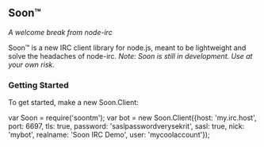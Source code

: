 Soon™
------
*A welcome break from node-irc*

Soon™ is a new IRC client library for node.js, meant to be lightweight and solve the headaches of node-irc.
*Note: Soon is still in development. Use at your own risk.*

### Getting Started

To get started, make a new Soon.Client:

  var Soon = require('soontm');
  var bot = new Soon.Client({host: 'my.irc.host', port: 6697, tls: true, password: 'saslpasswordverysekrit', sasl: true, nick: 'mybot', realname: 'Soon IRC Demo', user: 'mycoolaccount'});
